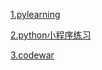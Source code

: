 [1.pylearning](https://www.zybuluo.com/zzzxxxyyy/note/1117755)


[2.python小程序练习](https://www.zybuluo.com/zzzxxxyyy/note/1144647)


[3.codewar](https://www.codewars.com/users/LiuChuang0059)
